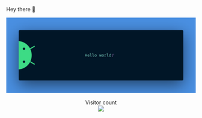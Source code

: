 Hey there 👋

![hello world](banner.png)

<p align="center"> 
  Visitor count<br>
  <img src="https://profile-counter.glitch.me/011011100/count.svg" />
</p>
